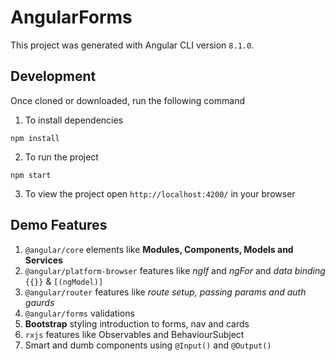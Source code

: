 # AngularForms

This project was generated with Angular CLI version `8.1.0`.

## Development
Once cloned or downloaded, run the following command

1. To install dependencies
```script
npm install
```

2. To run the project
```script
npm start
```

3. To view the project open `http://localhost:4200/` in your browser

## Demo Features

1. `@angular/core` elements like **Modules, Components, Models and Services**
2. `@angular/platform-browser` features like *ngIf* and *ngFor* and *data binding* `{{}}` & `[(ngModel)]`
2. `@angular/router` features like *route setup, passing params and auth gaurds*
4. `@angular/forms` validations
5. **Bootstrap** styling introduction to forms, nav and cards
6. `rxjs` features like Observables and BehaviourSubject
7. Smart and dumb components using `@Input()` and `@Output()`
